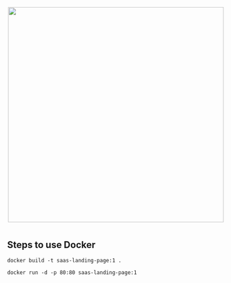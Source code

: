 

<img src="./images/screen.png" width="500" style="display:block;margin: 40px auto" />

## Steps to use Docker 

```shell
docker build -t saas-landing-page:1 .
```

```shell
docker run -d -p 80:80 saas-landing-page:1
```